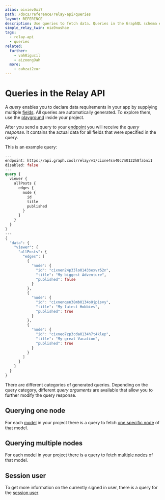 ```yaml
---
alias: oiviev0xi7
path: /docs/reference/relay-api/queries
layout: REFERENCE
description: Use queries to fetch data. Queries in the GraphQL schema of your project are derived from models and relations that you defined.
simple_relay_twin: nia9nushae
tags:
  - relay-api
  - queries
related:
  further:
    - vah0igucil
    - aizoong9ah
  more:
    - cahzai2eur
---
```


# Queries in the Relay API

A *query* enables you to declare data requirements in your app by supplying multiple [fields](!alias-teizeit5se).
All queries are automatically generated. To explore them, use the [playground](!alias-uh8shohxie#playground) inside your project.

After you send a query to your [endpoint](!alias-uh8shohxie#client-api-endpoints) you will receive the *query response*. It contains the actual data for all fields that were specified in the query.

This is an example query:

```graphql
---
endpoint: https://api.graph.cool/relay/v1/cixne4sn40c7m0122h8fabni1
disabled: false
---
query {
  viewer {
    allPosts {
      edges {
        node {
          id
          title
          published
        }
      }
    }
  }
}
---
{
  "data": {
    "viewer": {
      "allPosts": {
        "edges": [
          {
            "node": {
              "id": "cixnen24p33lo0143bexvr52n",
              "title": "My biggest Adventure",
              "published": false
            }
          },
          {
            "node": {
              "id": "cixnenqen38mb0134o0jp1svy",
              "title": "My latest Hobbies",
              "published": true
            }
          },
          {
            "node": {
              "id": "cixneo7zp3cda0134h7t4klep",
              "title": "My great Vacation",
              "published": true
            }
          }
        ]
      }
    }
  }
}
```

There are different categories of generated queries. Depending on the query category, different *query arguments* are available that allow you to further modify the query response.

## Querying one node

For each [model](!alias-ij2choozae) in your project there is a query to fetch [one specific node](!alias-ga4chied8m) of that model.

## Querying multiple nodes

For each [model](!alias-ij2choozae) in your project there is a query to fetch [multiple nodes](!alias-uu4ohnaih7) of that model.

## Session user

To get more information on the currently signed in user, there is a query for the [session user](!alias-peyaaph9vi)
